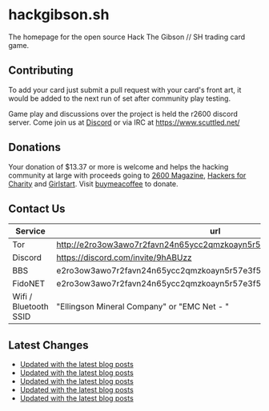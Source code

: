# hackgibson.sh
The homepage for the open source Hack The Gibson // SH trading card game.


## Contributing

To add your card just submit a pull request with your card's front art, it would be added to the next run of set after community play testing.

Game play and discussions over the project is held the r2600 discord server. Come join us at [Discord](https://discord.com/invite/9hABUzz) or via IRC at https://www.scuttled.net/


## Donations

Your donation of $13.37 or more is welcome and helps the hacking community at large with proceeds going to [2600 Magazine](https://2600.com/), [Hackers for Charity](https://hackersforcharity.org) and [Girlstart](https://girlstart.org).  Visit [buymeacoffee](https://www.buymeacoffee.com/hackgibson.sh) to donate.


## Contact Us

Service | url
-|-
Tor | http://e2ro3ow3awo7r2favn24n65ycc2qmzkoayn5r57e3f56nvjwdcgg32ad.onion
Discord | https://discord.com/invite/9hABUzz
BBS | e2ro3ow3awo7r2favn24n65ycc2qmzkoayn5r57e3f56nvjwdcgg32ad.onion:23
FidoNET | e2ro3ow3awo7r2favn24n65ycc2qmzkoayn5r57e3f56nvjwdcgg32ad.onion:24554
Wifi / Bluetooth SSID | "Ellingson Mineral Company" or "EMC Net - <fidonet address>"

## Latest Changes
<!-- BLOG-POST-LIST:START -->
- [Updated with the latest blog posts](https://github.com/DFW2600/hackgibson.sh/commit/991df1041a7d4e500bb55b51034b771917e2386d)
- [Updated with the latest blog posts](https://github.com/DFW2600/hackgibson.sh/commit/c090360396838c4d7a046af0e8a060f257fa5c9f)
- [Updated with the latest blog posts](https://github.com/DFW2600/hackgibson.sh/commit/08c7d8a6a5484e799f1254d6947a555b1c0d7f79)
- [Updated with the latest blog posts](https://github.com/DFW2600/hackgibson.sh/commit/b13563a0809b658604a2608410c199ea49f79ff7)
- [Updated with the latest blog posts](https://github.com/DFW2600/hackgibson.sh/commit/0c7589c4038d78466b1e2e375665cee9fdb3a197)
<!-- BLOG-POST-LIST:END -->
